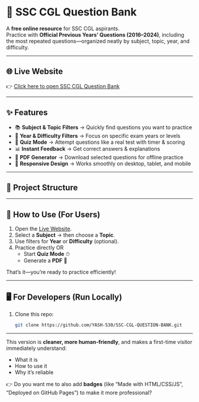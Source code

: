 # 📘 SSC CGL Question Bank

A **free online resource** for SSC CGL aspirants.  
Practice with **Official Previous Years’ Questions (2016–2024)**, including the most repeated questions—organized neatly by subject, topic, year, and difficulty.

---

## 🌐 Live Website

👉 [Click here to open SSC CGL Question Bank](https://yash-530.github.io/SSC-CGL-QUESTION-BANK/)

---

## ✨ Features

- 📚 **Subject & Topic Filters** → Quickly find questions you want to practice  
- 📅 **Year & Difficulty Filters** → Focus on specific exam years or levels  
- 📝 **Quiz Mode** → Attempt questions like a real test with timer & scoring  
- 📊 **Instant Feedback** → Get correct answers & explanations  
- 📑 **PDF Generator** → Download selected questions for offline practice  
- 📱 **Responsive Design** → Works smoothly on desktop, tablet, and mobile  

---

## 📂 Project Structure


---

## 🚀 How to Use (For Users)

1. Open the [Live Website](https://yash-530.github.io/SSC-CGL-QUESTION-BANK/).  
2. Select a **Subject** → then choose a **Topic**.  
3. Use filters for **Year** or **Difficulty** (optional).  
4. Practice directly OR  
   - Start **Quiz Mode** ⏱  
   - Generate a **PDF** 📑  

That’s it—you’re ready to practice efficiently!

---

## 🖥️ For Developers (Run Locally)

1. Clone this repo:
   ```bash
   git clone https://github.com/YASH-530/SSC-CGL-QUESTION-BANK.git

---

This version is **cleaner, more human-friendly**, and makes a first-time visitor immediately understand:

- What it is  
- How to use it  
- Why it’s reliable  

👉 Do you want me to also add **badges** (like “Made with HTML/CSS/JS”, “Deployed on GitHub Pages”) to make it more professional?
